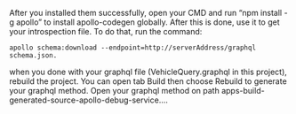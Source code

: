After you installed them successfully, open your CMD and run “npm install -g apollo” to install apollo-codegen globally.
After this is done, use it to get your introspection file.
To do that, run the command: 

```apollo schema:download --endpoint=http://serverAddress/graphql schema.json.```

when you done with your graphql file (VehicleQuery.graphql in this project), rebuild the project.
You can open tab Build then choose Rebuild to generate your graphql method.
Open your graphql method on path apps-build-generated-source-apollo-debug-service....
